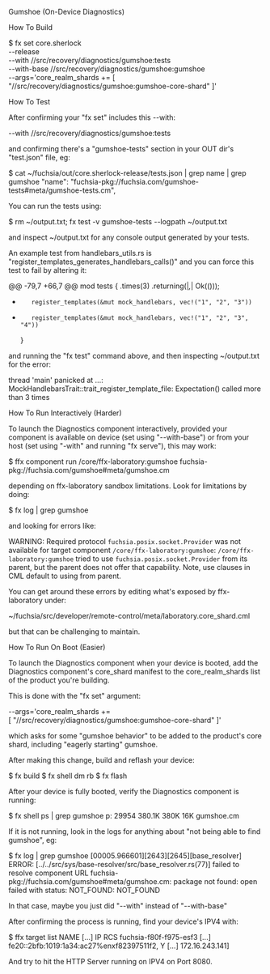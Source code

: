 Gumshoe (On-Device Diagnostics)

How To Build

$ fx set core.sherlock \
  --release \
  --with //src/recovery/diagnostics/gumshoe:tests \
  --with-base //src/recovery/diagnostics/gumshoe:gumshoe \
  --args='core_realm_shards +=
    [ "//src/recovery/diagnostics/gumshoe:gumshoe-core-shard" ]'


How To Test

After confirming your "fx set" includes this --with:

--with //src/recovery/diagnostics/gumshoe:tests

and confirming there's a "gumshoe-tests" section in your
OUT dir's "test.json" file, eg:

$ cat ~/fuchsia/out/core.sherlock-release/tests.json | grep name | grep gumshoe
      "name": "fuchsia-pkg://fuchsia.com/gumshoe-tests#meta/gumshoe-tests.cm",

You can run the tests using:

$ rm ~/output.txt; fx test -v gumshoe-tests --logpath ~/output.txt

and inspect ~/output.txt for any console output generated
by your tests.

An example test from handlebars_utils.rs is
"register_templates_generates_handlebars_calls()" and you
can force this test to fail by altering it:

@@ -79,7 +66,7 @@ mod tests {
             .times(3)
             .returning(|_,_| Ok(()));

-        register_templates(&mut mock_handlebars, vec!("1", "2", "3"))
+        register_templates(&mut mock_handlebars, vec!("1", "2", "3", "4"))
     }

and running the "fx test" command above, and then inspecting
~/output.txt for the error:

thread 'main' panicked at ...:
MockHandlebarsTrait::trait_register_template_file:
Expectation(<anything>) called more than 3 times

How To Run Interactively (Harder)

To launch the Diagnostics component interactively, provided your
component is available on device (set using "--with-base") or from
your host (set using "-with" and running "fx serve"), this may
work:

$ ffx component run /core/ffx-laboratory:gumshoe fuchsia-pkg://fuchsia.com/gumshoe#meta/gumshoe.cm

depending on ffx-laboratory sandbox limitations. Look for limitations
by doing:

$ fx log | grep gumshoe

and looking for errors like:

WARNING: Required protocol `fuchsia.posix.socket.Provider` was not
available for target component `/core/ffx-laboratory:gumshoe`:
`/core/ffx-laboratory:gumshoe` tried to use `fuchsia.posix.socket.Provider`
from its parent, but the parent does not offer that capability.
Note, use clauses in CML default to using from parent.

You can get around these errors by editing what's exposed by
ffx-laboratory under:

~/fuchsia/src/developer/remote-control/meta/laboratory.core_shard.cml

but that can be challenging to maintain.

How To Run On Boot (Easier)

To launch the Diagnostics component when your device is booted,
add the Diagnostics component's core_shard manifest to the
core_realm_shards list of the product you're building.

This is done with the "fx set" argument:

 --args='core_realm_shards += \
   [ "//src/recovery/diagnostics/gumshoe:gumshoe-core-shard" ]'

which asks for some "gumshoe behavior" to be added to the
product's core shard, including "eagerly starting" gumshoe.

After making this change, build and reflash your device:

$ fx build
$ fx shell dm rb
$ fx flash

After your device is fully booted, verify the Diagnostics
component is running:

$ fx shell ps | grep gumshoe
    p: 29954               380.1K    380K     16K         gumshoe.cm

If it is not running, look in the logs for anything about
"not being able to find gumshoe", eg:

$ fx log | grep gumshoe
[00005.966601][2643][2645][base_resolver] ERROR: [../../src/sys/base-resolver/src/base_resolver.rs(77)] failed to resolve component URL fuchsia-pkg://fuchsia.com/gumshoe#meta/gumshoe.cm: package not found: open failed with status: NOT_FOUND: NOT_FOUND

In that case, maybe you just did "--with" instead of "--with-base"

After confirming the process is running, find your device's
IPV4 with:

$ ffx target list
NAME                    [...]  IP                                           RCS
fuchsia-f80f-f975-esf3  [...]  fe20::2bfb:1019:1a34:ac27%enxf82397511f2,    Y
                        [...]  172.16.243.141]

And try to hit the HTTP Server running on IPV4 on Port 8080.
